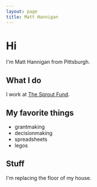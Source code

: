 ```yaml
---
layout: page
title: Matt Hannigan
---
```

# Hi
I'm Matt Hannigan from Pittsburgh.

## What I do
I work at [The Sprout Fund](http://www.sproutfund.org).

## My favorite things
- grantmaking
- decisionmaking
- spreadsheets
- legos

## Stuff
I'm replacing the floor of my house.
